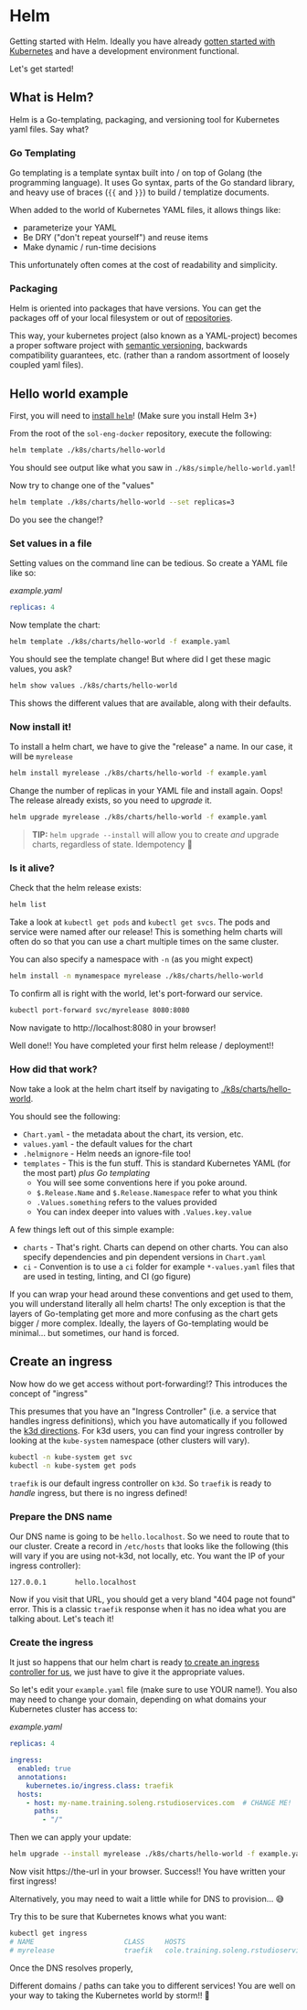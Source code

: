 # Helm

Getting started with Helm. Ideally you have already [gotten started with
Kubernetes](../k8s.md#getting-started-with-kubernetes) and have a development
environment functional.

Let's get started!

## What is Helm?

Helm is a Go-templating, packaging, and versioning tool for Kubernetes yaml
files. Say what?

### Go Templating

Go templating is a template syntax built into / on top of Golang (the programming language).
It uses Go syntax, parts of the Go standard library, and heavy use of braces (`{{` and `}}`) to
build / templatize documents.

When added to the world of Kubernetes YAML files, it allows things like:
  - parameterize your YAML
  - Be DRY ("don't repeat yourself") and reuse items
  - Make dynamic / run-time decisions

This unfortunately often comes at the cost of readability and simplicity.

### Packaging

Helm is oriented into packages that have versions. You can get the packages off of
your local filesystem or out of [repositories]().

This way, your kubernetes project (also known as a YAML-project)  becomes a
proper software project with [semantic versioning](), backwards compatibility
guarantees, etc. (rather than a random assortment of loosely coupled yaml files).

## Hello world example

First, you will need to [install `helm`]()! (Make sure you install Helm 3+)

From the root of the `sol-eng-docker` repository, execute the following:

```bash
helm template ./k8s/charts/hello-world
```

You should see output like what you saw in `./k8s/simple/hello-world.yaml`!

Now try to change one of the "values"

```bash
helm template ./k8s/charts/hello-world --set replicas=3
```

Do you see the change!?

### Set values in a file

Setting values on the command line can be tedious. So create a YAML file like so:

_example.yaml_
```yaml
replicas: 4
```

Now template the chart:

```bash
helm template ./k8s/charts/hello-world -f example.yaml
```

You should see the template change! But where did I get these magic values, you ask?

```bash
helm show values ./k8s/charts/hello-world
```

This shows the different values that are available, along with their defaults.

### Now install it!

To install a helm chart, we have to give the "release" a name. In our case, it will be
`myrelease`

```bash
helm install myrelease ./k8s/charts/hello-world -f example.yaml
```

Change the number of replicas in your YAML file and install again. Oops! The release already exists,
so you need to _upgrade_ it.

```bash
helm upgrade myrelease ./k8s/charts/hello-world -f example.yaml
```

> **TIP:** `helm upgrade --install` will allow you to create _and_ upgrade charts, regardless of state. Idempotency 🎉

### Is it alive?

Check that the helm release exists:

```bash
helm list
```

Take a look at `kubectl get pods` and `kubectl get svcs`. The pods and service were named after our release!
This is something helm charts will often do so that you can use a chart multiple times on the same cluster.

You can also specify a namespace with `-n` (as you might expect)

```bash
helm install -n mynamespace myrelease ./k8s/charts/hello-world
```

To confirm all is right with the world, let's port-forward our service.

```bash
kubectl port-forward svc/myrelease 8080:8080
```

Now navigate to http://localhost:8080 in your browser!

Well done!! You have completed your first helm release / deployment!!

### How did that work?

Now take a look at the helm chart itself by navigating to [./k8s/charts/hello-world](../../k8s/charts/hello-world).

You should see the following:

- `Chart.yaml` - the metadata about the chart, its version, etc.
- `values.yaml` - the default values for the chart
- `.helmignore` - Helm needs an ignore-file too!
- `templates` - This is the fun stuff. This is standard Kubernetes YAML (for the most part) _plus Go templating_
    - You will see some conventions here if you poke around.
    - `$.Release.Name` and `$.Release.Namespace` refer to what you think
    - `.Values.something` refers to the values provided
    - You can index deeper into values with `.Values.key.value`

A few things left out of this simple example:

- `charts` - That's right. Charts can depend on other charts. You can also specify dependencies and pin dependent
  versions in `Chart.yaml`
- `ci` - Convention is to use a `ci` folder for example `*-values.yaml` files that are used in testing, linting, and
  CI (go figure)
  
If you can wrap your head around these conventions and get used to them, you will understand literally all helm charts!
The only exception is that the layers of Go-templating get more and more confusing as the chart gets bigger / more complex.
Ideally, the layers of Go-templating would be minimal... but sometimes, our hand is forced.

## Create an ingress

Now how do we get access without port-forwarding!? This introduces the concept of "ingress"

This presumes that you have an "Ingress Controller" (i.e. a service that handles ingress definitions),
which you have automatically if you followed the [k3d directions](./k3d.md). For k3d users, you can
find your ingress controller by looking at the `kube-system` namespace (other clusters will vary).

```bash
kubectl -n kube-system get svc
kubectl -n kube-system get pods
```

`traefik` is our default ingress controller on `k3d`. So `traefik` is ready to _handle_ ingress, but
there is no ingress defined!

### Prepare the DNS name

Our DNS name is going to be `hello.localhost`. So we need to route that to our cluster. Create a record in `/etc/hosts`
that looks like the following (this will vary if you are using not-k3d, not locally, etc. You want the IP of your
ingress controller):

```
127.0.0.1       hello.localhost
```

Now if you visit that URL, you should get a very bland "404 page not found" error. This is a classic `traefik` response
when it has no idea what you are talking about. Let's teach it!

### Create the ingress

It just so happens that our helm chart is
ready [to create an ingress controller for us](../../k8s/charts/hello-world/templates/ingress.yaml), we just
have to give it the appropriate values.

So let's edit your `example.yaml` file (make sure to use YOUR name!). You also may need to change your domain, depending
on what domains your Kubernetes cluster has access to:

_example.yaml_
```yaml
replicas: 4

ingress:
  enabled: true
  annotations:
    kubernetes.io/ingress.class: traefik
  hosts:
    - host: my-name.training.soleng.rstudioservices.com  # CHANGE ME!
      paths:
        - "/"
```

Then we can apply your update:

```bash
helm upgrade --install myrelease ./k8s/charts/hello-world -f example.yaml
```

Now visit https://the-url in your browser. Success!! You have written your first ingress!

Alternatively, you may need to wait a little while for DNS to provision... 😅

Try this to be sure that Kubernetes knows what you want:
```bash
kubectl get ingress
# NAME                      CLASS     HOSTS                                          ADDRESS   PORTS   AGE
# myrelease                 traefik   cole.training.soleng.rstudioservices.com                 80      4s
```

Once the DNS resolves properly, 

Different domains / paths can take you to different services! You are well on your way to taking
the Kubernetes world by storm!! 🎉

